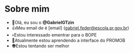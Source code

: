 # Sobre mim
- 👋Olá, eu sou o **@GabrielGTzin**
- 👍Meu email de é [email] (gabriel.feder@escola.pr.gov.br)
- 💀Estou interessado ementrar para o BOPE
- 📓Atualmente estou aprendendo a interface do PROMOB
- 👽Estou tentando ser melhor
